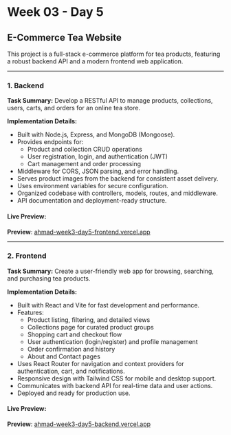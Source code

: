 # Week 03 - Day 5

## E-Commerce Tea Website

This project is a full-stack e-commerce platform for tea products, featuring a robust backend API and a modern frontend web application.

---

### 1. Backend
**Task Summary:**
Develop a RESTful API to manage products, collections, users, carts, and orders for an online tea store.

**Implementation Details:**
- Built with Node.js, Express, and MongoDB (Mongoose).
- Provides endpoints for:
	- Product and collection CRUD operations
	- User registration, login, and authentication (JWT)
	- Cart management and order processing
- Middleware for CORS, JSON parsing, and error handling.
- Serves product images from the backend for consistent asset delivery.
- Uses environment variables for secure configuration.
- Organized codebase with controllers, models, routes, and middleware.
- API documentation and deployment-ready structure.

#### Live Preview:
**Preview**: [ahmad-week3-day5-frontend.vercel.app](https://ahmad-week3-day5-frontend.vercel.app/)

---

### 2. Frontend
**Task Summary:**
Create a user-friendly web app for browsing, searching, and purchasing tea products.

**Implementation Details:**
- Built with React and Vite for fast development and performance.
- Features:
	- Product listing, filtering, and detailed views
	- Collections page for curated product groups
	- Shopping cart and checkout flow
	- User authentication (login/register) and profile management
	- Order confirmation and history
	- About and Contact pages
- Uses React Router for navigation and context providers for authentication, cart, and notifications.
- Responsive design with Tailwind CSS for mobile and desktop support.
- Communicates with backend API for real-time data and user actions.
- Deployed and ready for production use.

#### Live Preview:
**Preview**: [ahmad-week3-day5-backend.vercel.app](https://ahmad-week3-day5-backend.vercel.app/)